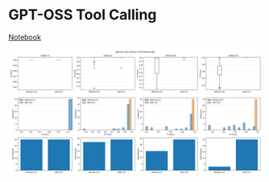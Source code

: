 # GPT-OSS Tool Calling

[Notebook](tool-calling.ipynb)

![gpt-oss tool calling n=25 (llama.cpp)](experiments/provider=llama.cpp/n=25/results.svg)